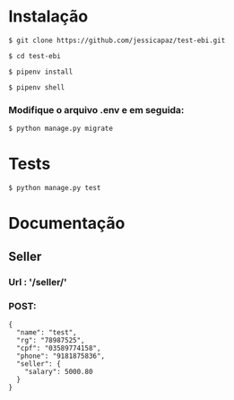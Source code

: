 # Instalação

`$ git clone https://github.com/jessicapaz/test-ebi.git`

`$ cd test-ebi`

`$ pipenv install`

`$ pipenv shell`

### Modifique o arquivo .env e em seguida:

`$ python manage.py migrate`

# Tests

`$ python manage.py test`

# Documentação

## **Seller**
### Url : '/seller/'

### POST:
```
{
  "name": "test",
  "rg": "78987525",
  "cpf": "03589774158",
  "phone": "9181875836",
  "seller": {
    "salary": 5000.80
  }
}
```
